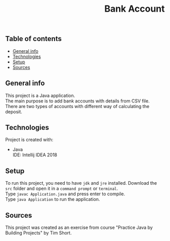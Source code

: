 <h1 align="right">Bank Account</h1><br>

## Table of contents
* [General info](#general-info)
* [Technologies](#technologies)
* [Setup](#setup)
* [Sources](#sources)

## General info
This project is a Java application.  
The main purpose is to add bank accounts with details from CSV file.  
There are two types of accounts with different way of calculating the deposit.    

## Technologies
Project is created with:
* Java  
IDE: Intellij IDEA 2018

## Setup
To run this project, you need to have `jdk` and `jre` installed.
Download the `src` folder and open it in a `command prompt` or `terminal`.  
Type `javac Application.java` and press enter to compile.  
Type `java Application` to run the application.  

## Sources
This project was created as an exercise from course "Practice Java by Building Projects" by Tim Short.
